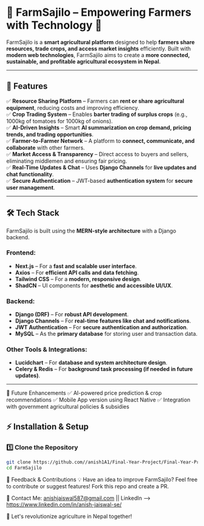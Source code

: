 # 🌾 FarmSajilo – Empowering Farmers with Technology 🚜  

FarmSajilo is a **smart agricultural platform** designed to help **farmers share resources, trade crops, and access market insights** efficiently. Built with **modern web technologies**, 
FarmSajilo aims to create a **more connected, sustainable, and profitable agricultural ecosystem in Nepal**.  

---

## 🚀 Features  

✅ **Resource Sharing Platform** – Farmers can **rent or share agricultural equipment**, reducing costs and improving efficiency.  
✅ **Crop Trading System** – Enables **barter trading of surplus crops** (e.g., 1000kg of tomatoes for 1000kg of onions).  
✅ **AI-Driven Insights** – Smart **AI summarization on crop demand, pricing trends, and trading opportunities**.  
✅ **Farmer-to-Farmer Network** – A platform to **connect, communicate, and collaborate** with other farmers.  
✅ **Market Access & Transparency** – Direct access to buyers and sellers, eliminating middlemen and ensuring fair pricing.  
✅ **Real-Time Updates & Chat** – Uses **Django Channels** for **live updates and chat functionality**.  
✅ **Secure Authentication** – JWT-based **authentication system** for **secure user management**.  

---

## 🛠 Tech Stack  

FarmSajilo is built using the **MERN-style architecture** with a Django backend.  

### **Frontend:**  
- **Next.js** – For a **fast and scalable user interface**.  
- **Axios** – For **efficient API calls and data fetching**.  
- **Tailwind CSS** – For a **modern, responsive design**.  
- **ShadCN** – UI components for **aesthetic and accessible UI/UX**.  

### **Backend:**  
- **Django (DRF)** – For **robust API development**.  
- **Django Channels** – For **real-time features like chat and notifications**.  
- **JWT Authentication** – For **secure authentication and authorization**.  
- **MySQL** – As the **primary database** for storing user and transaction data.  

### **Other Tools & Integrations:**  
- **Lucidchart** – For **database and system architecture design**.  
- **Celery & Redis** – For **background task processing (if needed in future updates)**.  

---

🎯 Future Enhancements
✅ AI-powered price prediction & crop recommendations
✅ Mobile App version using React Native
✅ Integration with government agricultural policies & subsidies



## ⚡ Installation & Setup  

### 1️⃣ Clone the Repository  
```sh  
git clone https://github.com//anish1A1/Final-Year-Project/Final-Year-Project.git
cd FarmSajilo

```

💬 Feedback & Contributions
💡 Have an idea to improve FarmSajilo? Feel free to contribute or suggest features! Fork this repo and create a PR.

📧 Contact Me: anishjaiswal587@gmail.com || LinkedIn  --> https://www.linkedin.com/in/anish-jaiswal-se/

🚀 Let's revolutionize agriculture in Nepal together!




